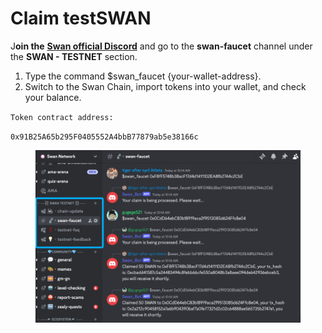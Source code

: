 # Claim testSWAN

J**oin the** [**Swan official Discord**](https://discord.com/invite/swanchain) and go to the **swan-faucet** channel under the **SWAN - TESTNET** section.

1. Type the command $swan\_faucet {your-wallet-address}.
2. Switch to the Swan Chain, import tokens into your wallet, and check your balance.

`Token contract address:`

`0x91B25A65b295F0405552A4bbB77879ab5e38166c`

<figure><img src="../../../.gitbook/assets/image.png" alt=""><figcaption></figcaption></figure>

